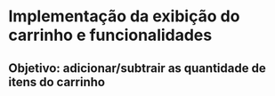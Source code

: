 ﻿# Implementação da exibição do carrinho e funcionalidades
## Objetivo: adicionar/subtrair as quantidade de itens do carrinho

